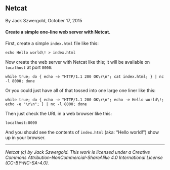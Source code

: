 ## Netcat

By Jack Szwergold, October 17, 2015

#### Create a simple one-line web server with Netcat.

First, create a simple `index.html` file like this:

    echo Hello world\! > index.html

Now create the web server with Netcat like this; it will be available on `localhost` at port `8000`:

    while true; do { echo -e "HTTP/1.1 200 OK\r\n"; cat index.html; } | nc -l 8000; done

Or you could just have all of that tossed into one large one liner like this:

    while true; do { echo -e "HTTP/1.1 200 OK\r\n"; echo -e Hello world\!; echo -e "\r\n"; } | nc -l 8000; done

Then just check the URL in a web browser like this:

    localhost:8000

And you should see the contents of `index.html` (aka: “Hello world!”) show up in your browser.

***

*Netcat (c) by Jack Szwergold. This work is licensed under a Creative Commons Attribution-NonCommercial-ShareAlike 4.0 International License (CC-BY-NC-SA-4.0).*
